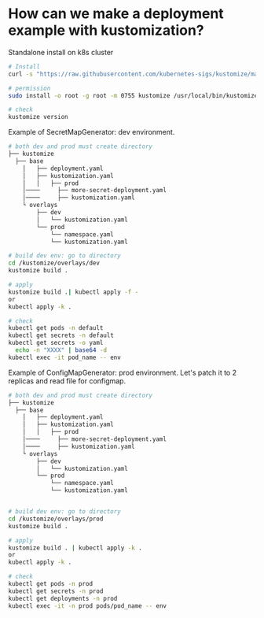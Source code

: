 # How can we make a deployment example with kustomization?

Standalone install on k8s cluster
``` bash
# Install
curl -s "https://raw.githubusercontent.com/kubernetes-sigs/kustomize/master/hack/install_kustomize.sh"  | bash

# permission 
sudo install -o root -g root -m 0755 kustomize /usr/local/bin/kustomize

# check
kustomize version

```

Example of SecretMapGenerator: dev environment. 
``` bash
# both dev and prod must create directory 
├── kustomize
  ├── base
    │   ├── deployment.yaml
    │   ├── kustomization.yaml
    │   │   ├── prod
    │────     ├── more-secret-deployment.yaml
    │────     ├── kustomization.yaml       
    └ overlays
        ├── dev
        │   └── kustomization.yaml
        └── prod
            └── namespace.yaml
            └── kustomization.yaml

# build dev env: go to directory
cd /kustomize/overlays/dev
kustomize build .

# apply
kustomize build .| kubectl apply -f -
or
kubectl apply -k .

# check
kubectl get pods -n default
kubectl get secrets -n default
kubectl get secrets -o yaml 
  echo -n "XXXX" | base64 -d 
kubectl exec -it pod_name -- env

```

Example of ConfigMapGenerator: prod environment. Let's patch it to 2 replicas and read file for configmap.
``` bash
# both dev and prod must create directory 
├── kustomize
  ├── base
    │   ├── deployment.yaml
    │   ├── kustomization.yaml
    │   │   ├── prod
    │────     ├── more-secret-deployment.yaml
    │────     ├── kustomization.yaml       
    └ overlays
        ├── dev
        │   └── kustomization.yaml
        └── prod
            └── namespace.yaml
            └── kustomization.yaml


# build dev env: go to directory
cd /kustomize/overlays/prod
kustomize build .

# apply
kustomize build . | kubectl apply -k .
or
kubectl apply -k .

# check
kubectl get pods -n prod
kubectl get secrets -n prod
kubectl get deployments -n prod
kubectl exec -it -n prod pods/pod_name -- env

```